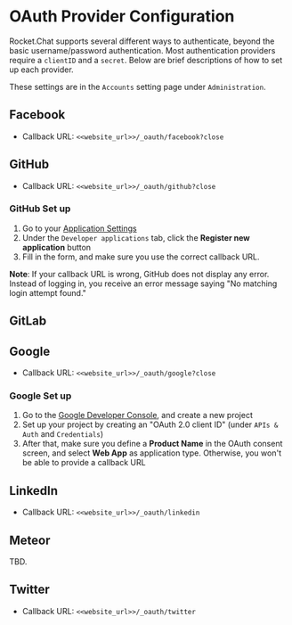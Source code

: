 # OAuth Provider Configuration

Rocket.Chat supports several different ways to authenticate, beyond the basic username/password authentication. Most authentication providers require a `clientID` and a `secret`. Below are brief descriptions of how to set up each provider.

These settings are in the `Accounts` setting page under `Administration`.

## Facebook

- Callback URL: `<<website_url>>/_oauth/facebook?close`

## GitHub

- Callback URL: `<<website_url>>/_oauth/github?close`

### GitHub Set up

1. Go to your [Application Settings](https://github.com/settings/applications)
2. Under the `Developer applications` tab, click the **Register new application** button
3. Fill in the form, and make sure you use the correct callback URL.

**Note**: If your callback URL is wrong, GitHub does not display any error. Instead of logging in, you receive an error message saying "No matching login attempt found."

## GitLab

## Google

- Callback URL: `<<website_url>>/_oauth/google?close`

### Google Set up

1. Go to the [Google Developer Console](https://console.developers.google.com), and create a new project
2. Set up your project by creating an "OAuth 2.0 client ID" (under `APIs & Auth` and `Credentials`)
3. After that, make sure you define a **Product Name** in the OAuth consent screen, and select **Web App** as application type. Otherwise, you won't be able to provide a callback URL

## LinkedIn

- Callback URL: `<<website_url>>/_oauth/linkedin`

## Meteor

TBD.

## Twitter

- Callback URL: `<<website_url>>/_oauth/twitter`
